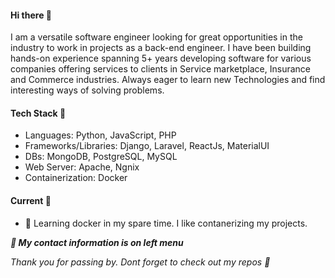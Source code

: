 #### Hi there 👋


<p>I am a versatile software engineer looking for great opportunities in the industry to work in projects as a back-end engineer. I have been building hands-on experience spanning 5+ years developing software for various companies offering services to clients in Service marketplace, Insurance and Commerce industries. Always eager to learn new Technologies and find interesting ways of solving problems. 
        
<!--
**jacksonmoji/jacksonmoji** is a ✨ _special_ ✨ repository because its `README.md` (this file) appears on your GitHub profile.

Here are some ideas to get you started:
-->

#### Tech Stack 🧰
  * Languages: Python, JavaScript, PHP
  * Frameworks/Libraries:  Django, Laravel, ReactJs, MaterialUI
  * DBs: MongoDB, PostgreSQL, MySQL
  * Web Server: Apache, Ngnix
  * Containerization: Docker

#### Current  🚀
<!-- - 🔭 Working on my MSc project and other fun projects in my repos. -->
- 🌱 Learning docker in my spare time. I like contanerizing my projects.

<b><i>🔗 My contact information is on left menu</i></b>

<p> <i>Thank you for passing by. Dont forget to check out my repos 🙂 </i> </p>




